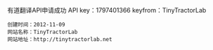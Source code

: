 
有道翻译API申请成功
API key：1797401366
keyfrom：TinyTractorLab

    创建时间：2012-11-09
    网站名称：TinyTractorLab
    网站地址：http://tinytractorlab.net
